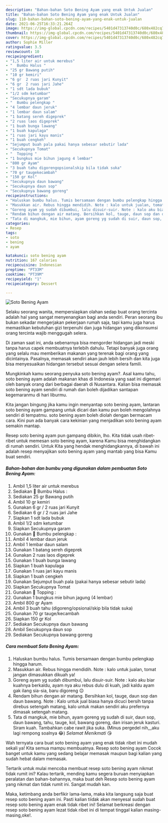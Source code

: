 ```yaml
---
description: "Bahan-bahan Soto Bening Ayam yang enak Untuk Jualan"
title: "Bahan-bahan Soto Bening Ayam yang enak Untuk Jualan"
slug: 110-bahan-bahan-soto-bening-ayam-yang-enak-untuk-jualan
date: 2021-06-25T16:33:21.264Z
image: https://img-global.cpcdn.com/recipes/5401d47313740d0c/680x482cq70/soto-bening-ayam-foto-resep-utama.jpg
thumbnail: https://img-global.cpcdn.com/recipes/5401d47313740d0c/680x482cq70/soto-bening-ayam-foto-resep-utama.jpg
cover: https://img-global.cpcdn.com/recipes/5401d47313740d0c/680x482cq70/soto-bening-ayam-foto-resep-utama.jpg
author: Sophie Miller
ratingvalue: 3.5
reviewcount: 10
recipeingredient:
- "1,5 liter air untuk merebus"
- "  Bumbu Halus "
- "25 gr Bawang putih"
- "10 gr kemiri"
- "6 gr  2 ruas jari Kunyit"
- "6 gr  2 ruas jari Jahe"
- "1 sdt lada bubuk"
- "1/2 sdm ketumbar"
- "Secukupnya garam"
- "  Bumbu pelengkap "
- "4 lembar daun jeruk"
- "1 lembar daun salam"
- "1 batang sereh digeprek"
- "2 ruas laos digeprek"
- "1 buah bunga lawang"
- "1 buah kapulaga"
- "1 ruas jari kayu manis"
- "1 buah cengkeh"
- "Sejumput buah pala pakai hanya sebesar sebutir lada"
- "Secukupnya Tomat"
- "  Topping "
- "1 bungkus mie bihun jagung 4 lembar"
- "800 gr Ayam"
- "3 buah tahu digorengopsionalskip bila tidak suka"
- "70 gr taugekecambah"
- "150 gr Kol"
- "Secukupnya daun bawang"
- "Secukupnya daun sop"
- "Secukupnya bawang goreng"
recipeinstructions:
- "Haluskan bumbu halus. Tumis bersamaan dengan bumbu pelengkap hingga harum."
- "Masukkan air. Rebus hingga mendidih. Note : kalo untuk jualan, tomat jangan dimasukkan dikuah ya!"
- "Goreng ayam yg sudah dibumbui, lalu disuir-suir. Note : kalo aku biar kuahnya berkaldu, ayam nya aku rebus dulu di kuah, jadi kaldu ayam gak ilang sia-sia, baru digoreng 😉"
- "Rendam bihun dengan air matang. Bersihkan kol, tauge, daun sop dan daun bawang. Note : Kalo untuk jual biasa hanya dicuci bersih tanpa direbus setengah matang, kalo untuk makan sendiri aku prefernya dimasak setengah matang."
- "Tata di mangkuk, mie bihun, ayam goreng yg sudah di suir, daun sop, daun bawang, tahu, tauge, kol, bawang goreng, dan irisan jeruk kasturi. Siram kuah. Tambahkan cabe rawit jika suka. (Minus pergedel nih,,,aku lagi rempong soalnya 😂) *Selamat Menikmati* 😘"
categories:
- Resep
tags:
- soto
- bening
- ayam

katakunci: soto bening ayam 
nutrition: 167 calories
recipecuisine: Indonesian
preptime: "PT33M"
cooktime: "PT39M"
recipeyield: "1"
recipecategory: Dessert

---
```



![Soto Bening Ayam](https://img-global.cpcdn.com/recipes/5401d47313740d0c/680x482cq70/soto-bening-ayam-foto-resep-utama.jpg)

Selaku seorang wanita, mempersiapkan olahan sedap buat orang tercinta adalah hal yang sangat menyenangkan bagi anda sendiri. Peran seorang ibu bukan sekadar mengerjakan pekerjaan rumah saja, tapi kamu juga harus memastikan kebutuhan gizi terpenuhi dan juga hidangan yang dikonsumsi orang tercinta wajib menggugah selera.

Di zaman  saat ini, anda sebenarnya bisa mengorder hidangan jadi meski tanpa harus capek membuatnya terlebih dahulu. Tetapi banyak juga orang yang selalu mau memberikan makanan yang terenak bagi orang yang dicintainya. Pasalnya, memasak sendiri akan jauh lebih bersih dan kita juga bisa menyesuaikan hidangan tersebut sesuai dengan selera famili. 



Mungkinkah kamu seorang penyuka soto bening ayam?. Asal kamu tahu, soto bening ayam adalah makanan khas di Indonesia yang saat ini digemari oleh banyak orang dari berbagai daerah di Nusantara. Kalian bisa memasak soto bening ayam sendiri di rumah dan boleh dijadikan santapan kegemaranmu di hari liburmu.

Kita jangan bingung jika kamu ingin menyantap soto bening ayam, lantaran soto bening ayam gampang untuk dicari dan kamu pun boleh mengolahnya sendiri di tempatmu. soto bening ayam boleh diolah dengan bermacam cara. Kini pun ada banyak cara kekinian yang menjadikan soto bening ayam semakin mantap.

Resep soto bening ayam pun gampang dibikin, lho. Kita tidak usah ribet-ribet untuk memesan soto bening ayam, karena Kamu bisa menghidangkan di rumah sendiri. Untuk Kita yang hendak menghidangkannya, di bawah ini adalah resep menyajikan soto bening ayam yang mantab yang bisa Kamu buat sendiri.

<!--inarticleads1-->

##### Bahan-bahan dan bumbu yang digunakan dalam pembuatan Soto Bening Ayam:

1. Ambil 1,5 liter air untuk merebus
1. Sediakan  🍗 Bumbu Halus :
1. Sediakan 25 gr Bawang putih
1. Ambil 10 gr kemiri
1. Gunakan 6 gr / 2 ruas jari Kunyit
1. Sediakan 6 gr / 2 ruas jari Jahe
1. Siapkan 1 sdt lada bubuk
1. Ambil 1/2 sdm ketumbar
1. Siapkan Secukupnya garam
1. Gunakan  🍗 Bumbu pelengkap :
1. Ambil 4 lembar daun jeruk
1. Ambil 1 lembar daun salam
1. Gunakan 1 batang sereh digeprek
1. Gunakan 2 ruas laos digeprek
1. Gunakan 1 buah bunga lawang
1. Siapkan 1 buah kapulaga
1. Gunakan 1 ruas jari kayu manis
1. Siapkan 1 buah cengkeh
1. Gunakan Sejumput buah pala (pakai hanya sebesar sebutir lada)
1. Siapkan Secukupnya Tomat
1. Gunakan  🍗 Topping :
1. Gunakan 1 bungkus mie bihun jagung (4 lembar)
1. Ambil 800 gr Ayam
1. Ambil 3 buah tahu (digoreng/opsional/skip bila tidak suka)
1. Gunakan 70 gr tauge/kecambah
1. Siapkan 150 gr Kol
1. Sediakan Secukupnya daun bawang
1. Ambil Secukupnya daun sop
1. Sediakan Secukupnya bawang goreng




<!--inarticleads2-->

##### Cara membuat Soto Bening Ayam:

1. Haluskan bumbu halus. Tumis bersamaan dengan bumbu pelengkap hingga harum.
1. Masukkan air. Rebus hingga mendidih. Note : kalo untuk jualan, tomat jangan dimasukkan dikuah ya!
1. Goreng ayam yg sudah dibumbui, lalu disuir-suir. Note : kalo aku biar kuahnya berkaldu, ayam nya aku rebus dulu di kuah, jadi kaldu ayam gak ilang sia-sia, baru digoreng 😉
1. Rendam bihun dengan air matang. Bersihkan kol, tauge, daun sop dan daun bawang. Note : Kalo untuk jual biasa hanya dicuci bersih tanpa direbus setengah matang, kalo untuk makan sendiri aku prefernya dimasak setengah matang.
1. Tata di mangkuk, mie bihun, ayam goreng yg sudah di suir, daun sop, daun bawang, tahu, tauge, kol, bawang goreng, dan irisan jeruk kasturi. Siram kuah. Tambahkan cabe rawit jika suka. (Minus pergedel nih,,,aku lagi rempong soalnya 😂) *Selamat Menikmati* 😘




Wah ternyata cara buat soto bening ayam yang enak tidak ribet ini mudah sekali ya! Kita semua mampu membuatnya. Resep soto bening ayam Cocok banget untuk kamu yang sedang belajar memasak maupun bagi kalian yang sudah hebat dalam memasak.

Tertarik untuk mulai mencoba membuat resep soto bening ayam nikmat tidak rumit ini? Kalau tertarik, mending kamu segera buruan menyiapkan peralatan dan bahan-bahannya, maka buat deh Resep soto bening ayam yang nikmat dan tidak rumit ini. Sangat mudah kan. 

Maka, ketimbang anda berfikir lama-lama, maka kita langsung saja buat resep soto bening ayam ini. Pasti kalian tiidak akan menyesal sudah buat resep soto bening ayam enak tidak ribet ini! Selamat berkreasi dengan resep soto bening ayam lezat tidak ribet ini di tempat tinggal kalian masing-masing,oke!.

